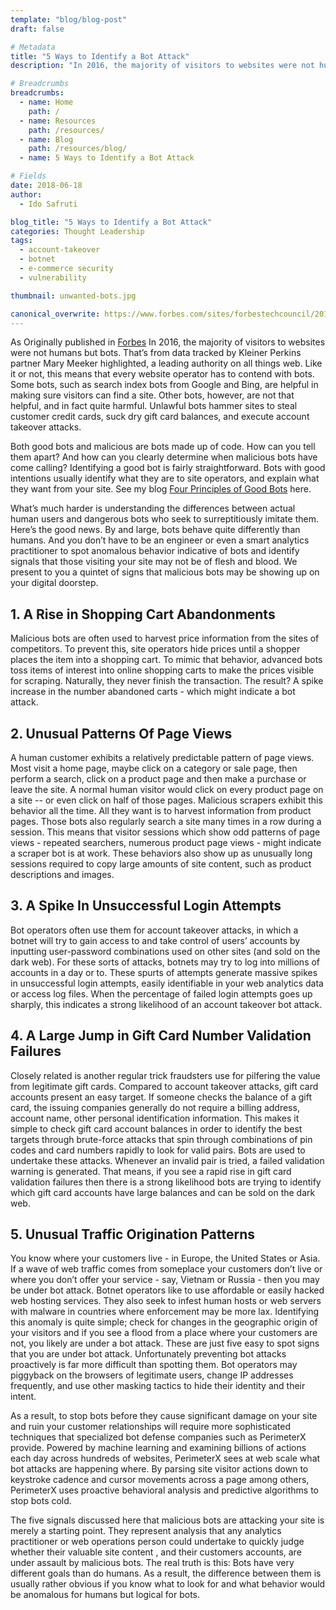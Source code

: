 ```yaml
---
template: "blog/blog-post"
draft: false

# Metadata
title: "5 Ways to Identify a Bot Attack"
description: "In 2016, the majority of visitors to websites were not humans but bots. That’s from data tracked by Kleiner Perkins partner Mary Meeker highlighted, a leading authority on all things web"

# Breadcrumbs
breadcrumbs:
  - name: Home
    path: /
  - name: Resources
    path: /resources/
  - name: Blog
    path: /resources/blog/
  - name: 5 Ways to Identify a Bot Attack

# Fields
date: 2018-06-18
author:
  - Ido Safruti

blog_title: "5 Ways to Identify a Bot Attack"
categories: Thought Leadership
tags:
  - account-takeover
  - botnet
  - e-commerce security
  - vulnerability

thumbnail: unwanted-bots.jpg

canonical_overwrite: https://www.forbes.com/sites/forbestechcouncil/2018/02/28/five-easy-ways-to-identify-bot-attacks-on-your-site/#79c42da68fa3
---
```


As Originally published in [Forbes](https://www.forbes.com/sites/forbestechcouncil/2018/02/28/five-easy-ways-to-identify-bot-attacks-on-your-site/#20e309328fa3)
In 2016, the majority of visitors to websites were not humans but bots. That’s from data tracked by Kleiner Perkins partner Mary Meeker highlighted, a leading authority on all things web. Like it or not, this means that every website operator has to contend with bots. Some bots, such as search index bots from Google and Bing, are helpful in making sure visitors can find a site. Other bots, however, are not that helpful, and in fact quite harmful. Unlawful bots hammer sites to steal customer credit cards, suck dry gift card balances, and execute account takeover attacks.

Both good bots and malicious are bots made up of code. How can you tell them apart? And how can you clearly determine when malicious bots have come calling? Identifying a good bot is fairly straightforward. Bots with good intentions usually identify what they are to site operators, and explain what they want from your site. See my blog [Four Principles of Good Bots](/blog/live-by-code-of-good-bots/) here.

What’s much harder is understanding the differences between actual human users and dangerous bots who seek to surreptitiously imitate them.
Here’s the good news. By and large, bots behave quite differently than humans. And you don’t have to be an engineer or even a smart analytics practitioner to spot anomalous behavior indicative of bots and identify signals that those visiting your site may not be of flesh and blood.
We present to you a quintet of signs that malicious bots may be showing up on your digital doorstep.

## 1. A Rise in Shopping Cart Abandonments

Malicious bots are often used to harvest price information from the sites of competitors. To prevent this, site operators hide prices until a shopper places the item into a shopping cart. To mimic that behavior, advanced bots toss items of interest into online shopping carts to make the prices visible for scraping. Naturally, they never finish the transaction. The result? A spike increase in the number abandoned carts - which might indicate a bot attack.

## 2. Unusual Patterns Of Page Views

A human customer exhibits a relatively predictable pattern of page views. Most visit a home page, maybe click on a category or sale page, then perform a search, click on a product page and then make a purchase or leave the site. A normal human visitor would click on every product page on a site -- or even click on half of those pages. Malicious scrapers exhibit this behavior all the time. All they want is to harvest information from product pages. Those bots also regularly search a site many times in a row during a session. This means that visitor sessions which show odd patterns of page views - repeated searchers, numerous product page views - might indicate a scraper bot is at work. These behaviors also show up as unusually long sessions required to copy large amounts of site content, such as product descriptions and images.

## 3. A Spike In Unsuccessful Login Attempts

Bot operators often use them for account takeover attacks, in which a botnet will try to gain access to and take control of users’ accounts by inputting user-password combinations used on other sites (and sold on the dark web). For these sorts of attacks, botnets may try to log into millions of accounts in a day or to. These spurts of attempts generate massive spikes in unsuccessful login attempts, easily identifiable in your web analytics data or access log files. When the percentage of failed login attempts goes up sharply, this indicates a strong likelihood of an account takeover bot attack.

## 4. A Large Jump in Gift Card Number Validation Failures

Closely related is another regular trick fraudsters use for pilfering the value from legitimate gift cards. Compared to account takeover attacks, gift card accounts present an easy target. If someone checks the balance of a gift card, the issuing companies generally do not require a billing address, account name, other personal identification information. This makes it simple to check gift card account balances in order to identify the best targets through brute-force attacks that spin through combinations of pin codes and card numbers rapidly to look for valid pairs. Bots are used to undertake these attacks. Whenever an invalid pair is tried, a failed validation warning is generated. That means, if you see a rapid rise in gift card validation failures then there is a strong likelihood bots are trying to identify which gift card accounts have large balances and can be sold on the dark web.

## 5. Unusual Traffic Origination Patterns

You know where your customers live - in Europe, the United States or Asia. If a wave of web traffic comes from someplace your customers don’t live or where you don’t offer your service - say, Vietnam or Russia - then you may be under bot attack. Botnet operators like to use affordable or easily hacked web hosting services. They also seek to infest human hosts or web servers with malware in countries where enforcement may be more lax. Identifying this anomaly is quite simple; check for changes in the geographic origin of your visitors and if you see a flood from a place where your customers are not, you likely are under a bot attack.
These are just five easy to spot signs that you are under bot attack. Unfortunately preventing bot attacks proactively is far more difficult than spotting them. Bot operators may piggyback on the browsers of legitimate users, change IP addresses frequently, and use other masking tactics to hide their identity and their intent.

As a result, to stop bots before they cause significant damage on your site and ruin your customer relationships will require more sophisticated techniques that specialized bot defense companies such as PerimeterX provide. Powered by machine learning and examining billions of actions each day across hundreds of websites, PerimeterX sees at web scale what bot attacks are happening where. By parsing site visitor actions down to keystroke cadence and cursor movements across a page among others, PerimeterX uses proactive behavioral analysis and predictive algorithms to stop bots cold.

The five signals discussed here that malicious bots are attacking your site is merely a starting point. They represent analysis that any analytics practitioner or web operations person could undertake to quickly judge whether their valuable site content , and their customers accounts, are under assault by malicious bots. The real truth is this: Bots have very different goals than do humans. As a result, the difference between them is usually rather obvious if you know what to look for and what behavior would be anomalous for humans but logical for bots.
